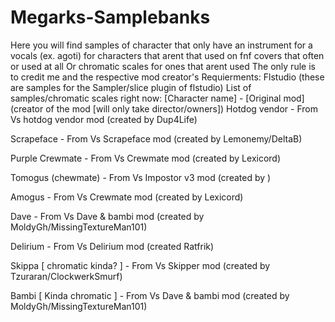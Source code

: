 # Megarks-Samplebanks
Here you will find samples of character that only have an instrument for a vocals (ex. agoti) for characters that arent that used on fnf covers that often or used at all
Or chromatic scales for ones that arent used
The only rule is to credit me and the respective mod creator's
Requierments:
Flstudio (these are samples for the Sampler/slice plugin of flstudio)
List of samples/chromatic scales right now:
[Character name] - [Original mod] (creator of the mod [will only take director/owners])
Hotdog vendor - From Vs hotdog vendor mod (created by Dup4Life)

Scrapeface - From Vs Scrapeface mod (created by Lemonemy/DeltaB)

Purple Crewmate - From Vs Crewmate mod (created by Lexicord)

Tomogus (chewmate) - From Vs Impostor v3 mod (created by )

Amogus - From Vs Crewmate mod (created by Lexicord)

Dave - From Vs Dave & bambi mod (created by MoldyGh/MissingTextureMan101)

Delirium - From Vs Delirium mod (created Ratfrik)

Skippa [ chromatic kinda? ] - From Vs Skipper mod (created by Tzuraran/ClockwerkSmurf)

Bambi [ Kinda chromatic ] - From Vs Dave & bambi mod (created by MoldyGh/MissingTextureMan101)
